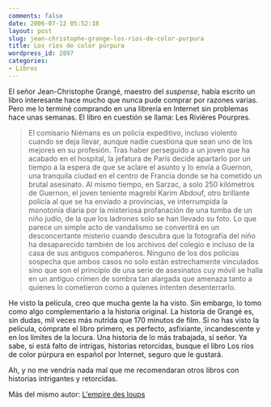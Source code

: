 ```yaml
---
comments: false
date: 2006-07-12 05:52:18
layout: post
slug: jean-christophe-grange-los-rios-de-color-purpura
title: Los ríos de color púrpura
wordpress_id: 2897
categories:
- Libros
---
```


El señor Jean-Christophe Grangé, maestro del _suspense_, había escrito un libro interesante hace mucho que nunca pude comprar por razones varias. Pero me lo terminé comprando en una librería en Internet sin problemas hace unas semanas. El libro en cuestión se llama: Les Rivières Pourpres.





> El comisario Niémans es un policía expeditivo, incluso violento cuando se deja llevar, aunque nadie cuestiona que sean uno de los mejores en su profesión. Tras haber perseguido a un joven que ha acabado en el hospital, la jefatura de París decide apartarlo por un tiempo a la espera de que se aclare el asunto y lo envía a Guernon, una tranquila ciudad en el centro de Francia donde se ha cometido un brutal asesinato. Al mismo tiempo, en Sarzac, a solo 250 kilómetros de Guernon, el joven teniente magrebí Karim Abdouf, otro brillante policía al que se ha enviado a provincias, ve interrumpida la monotonía diaria por la misteriosa profanación de una tumba de un niño judío, de la que los ladrones solo se han llevado su foto. Lo que parece un simple acto de vandalismo se convertirá en un desconcertante misterio cuando descubra que la fotografía del niño ha desaparecido también de los archivos del colegio e incluso de la casa de sus antiguos compañeros. Ninguno de los dos policías sospecha que ambos casos no solo están estrechamente vinculados sino que son el principio de una serie de asesinatos cuy móvil se halla en un antiguo crimen de sombra tan alargada que amenaza tanto a quienes lo cometieron como a quienes intenten desenterrarlo.





He visto la película, creo que mucha gente la ha visto. Sin embargo, lo tomo como algo complementario a la historia original. La historia de Grangé es, sin dudas, mil veces más nutrida que 170 minutos de film. Si no has visto la película, cómprate el libro primero, es perfecto, asfixiante, incandescente y en los límites de la locura. Una historia de lo más trabajada, sí señor. Ya sabe, si está falto de intrigas, historias retorcidas, busque el libro Los ríos de color púrpura en español por Internet, seguro que le gustará.





Ah, y no me vendría nada mal que me recomendaran otros libros con historias intrigantes y retorcidas.





Más del mismo autor: [L'empire des loups](http://www.minid.net/2004/07/06/lempire-des-loups/)



